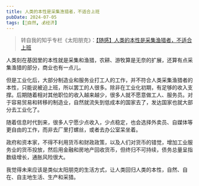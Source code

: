 ```yaml
---
title: 人类的本性是采集渔猎者，不适合上班
pubDate: 2024-07-05
tags: [🌳自然, 💰经济]
---
```


> 转自我的知乎专栏《太阳朋克》：[【随感】人类的本性是采集渔猎者，不适合上班](https://zhuanlan.zhihu.com/p/670283787)

人类刻在基因里的本性就是采集和渔猎，农耕、游牧算是无奈的扩展，还算有点采集渔猎的部分，商业也有一点儿。

但是工业化后，大部分制造业和服务业打工人的工作，并不符合人类采集渔猎者的本性，只能说被迫上班，所以罢工的人很多。除非在工业化初期，有足够的收入支撑。后期随着相对其他职位的收入越来越少，很多人就不愿意做工人、服务员。对于容易贸易和转移的制造业，自然就流失到低成本的国家去了，发达国家也就大部分去工业化了。

随着信息时代到来，很多人宁愿少点收入，少点稳定，也会选择外卖员、自媒体等更自由的工作，而非去厂里打螺丝，或者去办公室呆坐着。

政府和资本家，不得不利用货币和财政政策，以及人们对货币的错觉，增加工业服务业的货币投放，然后用金融和房地产回收货币，但终归不可持续，债务总量呈指数级增长，通胀风险很大。

我觉得未来应该是类似太阳朋克的生活方式，让人类回归人类的本性，自然、自在、自主地生活、生产和采猎。

